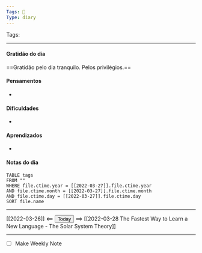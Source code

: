 ```yaml
---
Tags: 📝
Type: diary
---
```


Tags:  

---

#### Gratidão do dia
==Gratidão pelo dia tranquilo. Pelos privilégios.==

#### Pensamentos
- 

#### Dificuldades
- 

#### Aprendizados
- 

#### Notas do dia
```dataview
TABLE tags
FROM ""
WHERE file.ctime.year = [[2022-03-27]].file.ctime.year
AND file.ctime.month = [[2022-03-27]].file.ctime.month
AND file.ctime.day = [[2022-03-27]].file.ctime.day
SORT file.name
```

---

[[2022-03-26]] <== <button class="date_button_today">Today</button> ==> [[2022-03-28 The Fastest Way to Learn a New Language - The Solar System Theory]]

---




- [ ] Make Weekly Note
